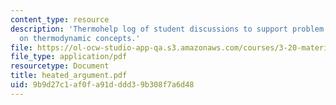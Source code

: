 ```yaml
---
content_type: resource
description: 'Thermohelp log of student discussions to support problem sets: Argument
  on thermodynamic concepts.'
file: https://ol-ocw-studio-app-qa.s3.amazonaws.com/courses/3-20-materials-at-equilibrium-sma-5111-fall-2003/9b9d27c1af0fa91dddd39b308f7a6d48_heated_argument.pdf
file_type: application/pdf
resourcetype: Document
title: heated_argument.pdf
uid: 9b9d27c1-af0f-a91d-ddd3-9b308f7a6d48
---
```

